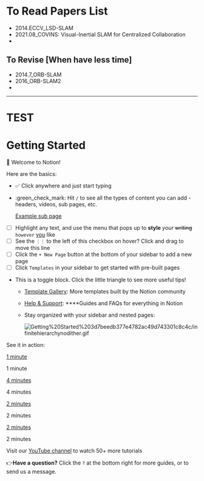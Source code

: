 # To Read Papers List

- 2014.ECCV_LSD-SLAM
- 2021.08_COVINS: Visual-Inertial SLAM for Centralized Collaboration
- 



## To Revise [When have less time]

- 2014.7_ORB-SLAM
- 2016_ORB-SLAM2
- 



---
# TEST
# Getting Started

👋 Welcome to Notion!

Here are the basics:

- :white_check_mark:  Click anywhere and just start typing
- :green_check_mark:  Hit `/` to see all the types of content you can add - headers, videos, sub pages, etc.
    
    [Example sub page](https://www.notion.so/Example-sub-page-78d2704593f04d24b3354ab4dc6c815b)
    
- [ ]  Highlight any text, and use the menu that pops up to **style** *your* ~~writing~~ `however` [you](https://www.notion.so/product) like
- [ ]  See the `⋮⋮` to the left of this checkbox on hover? Click and drag to move this line
- [ ]  Click the `+ New Page` button at the bottom of your sidebar to add a new page
- [ ]  Click `Templates` in your sidebar to get started with pre-built pages
- This is a toggle block. Click the little triangle to see more useful tips!
    - [Template Gallery](https://www.notion.so/Notion-Template-Gallery-181e961aeb5c4ee6915307c0dfd5156d): More templates built by the Notion community
    - [Help & Support](https://www.notion.so/Help-Support-Documentation-e040febf70a94950b8620e6f00005004): ****Guides and FAQs for everything in Notion
    - Stay organized with your sidebar and nested pages:
        
        ![Getting%20Started%203d7beedb377e4782ac49d743301c8c4c/infinitehierarchynodither.gif](Getting%20Started%203d7beedb377e4782ac49d743301c8c4c/infinitehierarchynodither.gif)
        
    

See it in action:

[1 minute](https://youtu.be/TL_N2pmh9O0)

1 minute

[4 minutes](https://youtu.be/FXIrojSK3Jo)

4 minutes

[2 minutes](https://youtu.be/2Pwzff-uffU)

2 minutes

[2 minutes](https://youtu.be/O8qdvSxDYNY)

2 minutes

Visit our [YouTube channel](http://youtube.com/c/notion) to watch 50+ more tutorials

👉**Have a question?** Click the `?` at the bottom right for more guides, or to send us a message.